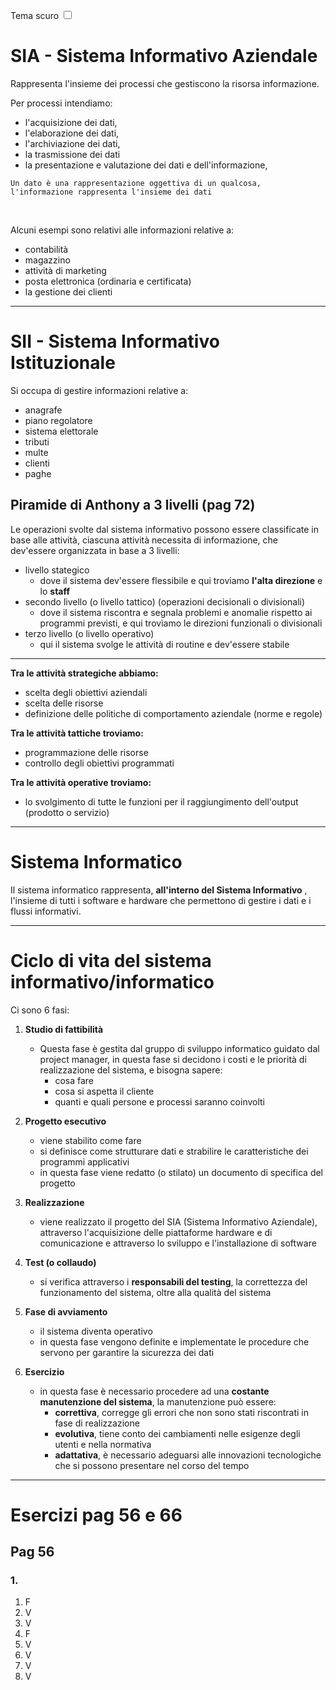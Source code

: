 <link rel="stylesheet" href="../style.css">

<label style="" for="tema-scuro">Tema scuro
    <input type="checkbox" id="tema-scuro"></input>
</label>

# SIA - Sistema Informativo Aziendale

Rappresenta l'insieme dei processi che gestiscono la risorsa informazione.

Per processi intendiamo:

-   l'acquisizione dei dati,
-   l'elaborazione dei dati,
-   l'archiviazione dei dati,
-   la trasmissione dei dati
-   la presentazione e valutazione dei dati e dell'informazione,

```
Un dato è una rappresentazione oggettiva di un qualcosa, l'informazione rappresenta l'insieme dei dati
```

<br>

Alcuni esempi sono relativi alle informazioni relative a:

-   contabilità
-   magazzino
-   attività di marketing
-   posta elettronica (ordinaria e certificata)
-   la gestione dei clienti

---

# SII - Sistema Informativo Istituzionale

Si occupa di gestire informazioni relative a:

-   anagrafe
-   piano regolatore
-   sistema elettorale
-   tributi
-   multe
-   clienti
-   paghe

## Piramide di Anthony a 3 livelli (pag 72)

Le operazioni svolte dal sistema informativo possono essere classificate in base alle attività, ciascuna attività necessita di informazione, che dev'essere organizzata in base a 3 livelli:

-   livello stategico
    -   dove il sistema dev'essere flessibile e qui troviamo **l'alta direzione** e lo **staff**
-   secondo livello (o livello tattico) (operazioni decisionali o divisionali)
    -   dove il sistema riscontra e segnala problemi e anomalie rispetto ai programmi previsti, e qui trovìamo le direzioni funzionali o divisionali
-   terzo livello (o livello operativo)
    -   qui il sistema svolge le attività di routine e dev'essere stabile

---

**Tra le attività strategiche abbiamo:**

-   scelta degli obiettivi aziendali
-   scelta delle risorse
-   definizione delle politiche di comportamento aziendale (norme e regole)

**Tra le attività tattiche troviamo:**

-   programmazione delle risorse
-   controllo degli obiettivi programmati

**Tra le attività operative troviamo:**

-   lo svolgimento di tutte le funzioni per il raggiungimento dell'output (prodotto o servizio)

---

# Sistema Informatico

Il sistema informatico rappresenta, **all'interno del Sistema Informativo** , l'insieme di tutti i software e hardware che permettono di gestire i dati e i flussi informativi.

---

# Ciclo di vita del sistema informativo/informatico

Ci sono 6 fasi:

1.  **Studio di fattibilità**

    -   Questa fase è gestita dal gruppo di sviluppo informatico guidato dal project manager, in questa fase si decidono i costi e le priorità di realizzazione del sistema, e bisogna sapere:
        -   cosa fare
        -   cosa si aspetta il cliente
        -   quanti e quali persone e processi saranno coinvolti

2.  **Progetto esecutivo**

    -   viene stabilito come fare
    -   si definisce come strutturare dati e strabilire le caratteristiche dei programmi applicativi
    -   in questa fase viene redatto (o stilato) un documento di specifica del progetto

3.  **Realizzazione**

    -   viene realizzato il progetto del SIA (Sistema Informativo Aziendale), attraverso l'acquisizione delle piattaforme hardware e di comunicazione e attraverso lo sviluppo e l'installazione di software

4.  **Test (o collaudo)**

    -   si verifica attraverso i **responsabili del testing**, la correttezza del funzionamento del sistema, oltre alla qualità del sistema

5.  **Fase di avviamento**

    -   il sistema diventa operativo
    -   in questa fase vengono definite e implementate le procedure che servono per garantire la sicurezza dei dati

6.  **Esercizio**
    -   in questa fase è necessario procedere ad una **costante manutenzione del sistema**, la manutenzione può essere:
        -   **correttiva**, corregge gli errori che non sono stati riscontrati in fase di realizzazione
        -   **evolutiva**, tiene conto dei cambiamenti nelle esigenze degli utenti e nella normativa
        -   **adattativa**, è necessario adeguarsi alle innovazioni tecnologiche che si possono presentare nel corso del tempo

---

# Esercizi pag 56 e 66

## Pag 56

### 1.

1. F
2. V
3. V
4. F
5. V
6. V
7. V
8. V
